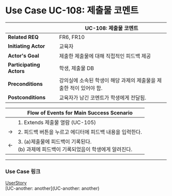 # Use Case UC-108: 제출물 코멘트

|                          | UC-108: 제출물 코멘트                                        |
| ------------------------ | ------------------------------------------------------------ |
| __Related REQ__          | FR6, FR10                                                    |
| __Initiating Actor__     | 교육자                                                       |
| __Actor's Goal__         | 제출한 제출물에 대해 직접적인 피드백 제공                    |
| __Participating Actors__ | 학생, 제출물 DB                                              |
| __Preconditions__        | 강의실에 소속된 학생이 해당 과제의 제출물을 제출한 적이 있어야 함. |
| __Postconditions__       | 교육자가 남긴 코멘트가 학생에게 전달됨.                      |

|      | Flow of Events for Main Success Scenario                     |
| ---- | ------------------------------------------------------------ |
|      | 1. Extends 제출물 열람 (UC-105)                              |
| ->   | 2. 피드백 버튼을 누르고 에디터에 피드백 내용을 입력한다.     |
| <-   | 3. (a)제출물에 피드백이 기록된다. <br />(b) 과제에 피드백이 기록되었음이 학생에게 알려진다. |

-------

### Use Case 링크

[UserStory](UserStory)<br/>[UC-another: another](UC-another: another)<br/>

